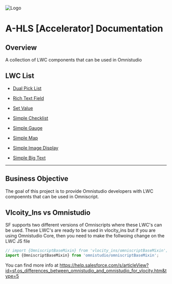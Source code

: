 ![Logo](./images/ahlsbanner.png)

# A-HLS [Accelerator] Documentation 

## Overview

A collection of LWC components that can be used in Omnistudio

## LWC List

* [Dual Pick List](DualPickList.md)
* [Rich Text Field](RichTextField.md)

* [Set Value](SetValue.md)
* [Simple Checklist](SimpleChecklist.md)
* [Simple Gauge](SimpleGauge.md)
* [Simple Map](SimpleMap.md)
* [Simple Image Display](SimpleImageDisplay.md)
* [Simple Big Text](SimpleBigText.md)



------

## Business Objective

The goal of this project is to provide Omnistudio developers with LWC compoennts that can be used in Omniscript. 



## Vlcoity_Ins vs Omnistudio



SF supports two different versions of Omniscripts where these LWC's can be used. These LWC's are ready to be used in vlocity_ins but if you are using Omnistudio Core, then you need to make the follwoing change on the LWC JS file



```javascript
// import {OmniscriptBaseMixin} from 'vlocity_ins/omniscriptBaseMixin';
import {OmniscriptBaseMixin} from 'omnistudio/omniscriptBaseMixin';
```



You can find more info at https://help.salesforce.com/s/articleView?id=sf.os_differences_between_omnistudio_and_omnistudio_for_vlocity.htm&type=5 
